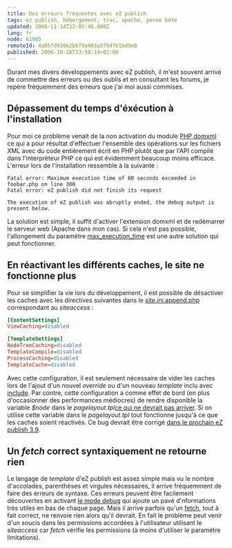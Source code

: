 ```yaml
---
title: Des erreurs fréquentes avec eZ publish
tags: ez publish, hébergement, truc, apache, pense bête
updated: 2006-11-14T22:05:48.000Z
lang: fr
node: 61985
remoteId: 4a057d93662b6f9a983a379dfb1bd9e8
published: 2006-10-16T23:58:14+02:00
---
```

 
Durant mes divers développements avec eZ publish, il m'est souvent arrivé de commettre des erreurs ou des oublis et en consultant les forums, je repère fréquemment des erreurs que j'ai moi aussi commises.

  
## Dépassement du temps d'éxécution à l'installation

 
Pour moi ce problème venait de la non activation du module [PHP domxml](http://fr2.php.net/domxml) ce qui a pour résultat d'effectuer l'ensemble des opérations sur les fichiers XML avec du code entièrement écrit en PHP plutôt que par l'API compilé dans l'interprèteur PHP ce qui est évidemment beaucoup moins efficace. L'erreur lors de l'installation ressemble à la suivante :

 ``` 
Fatal error: Maximum execution time of 60 seconds exceeded in foobar.php on line 300
Fatal error: eZ publish did not finish its request

The execution of eZ publish was abruptly ended, the debug output is present below.
```

 
La solution est simple, il suffit d'activer l'extension domxml et de redémarrer le serveur web (Apache dans mon cas). Si cela n'est pas possible, l'allongement du paramètre [max_execution_time](http://fr2.php.net/manual/fr/ref.info.php#ini.max-execution-time) est une autre solution qui peut fonctionner.

   
## En réactivant les différents caches, le site ne fonctionne plus

 
Pour se simplifier la vie lors du développement, il est possible de désactiver les caches avec les directives suivantes dans le [site.ini.append.php](http://ez.no/doc/ez_publish/technical_manual/3_8/reference/configuration_files/site_ini) correspondant au *siteaccess* :

 ``` ini
[ContentSettings]
ViewCaching=disabled

[TemplateSettings]
NodeTreeCaching=disabled
TemplateCompile=disabled
ProcessCaching=disabled
TemplateCache=disabled
```

 
Avec cette configuration, il est seulement nécessaire de vider les caches lors de l'ajout d'un nouvel *override* ou d'un nouveau *template* inclu avec [include](http://ez.no/doc/ez_publish/technical_manual/3_8/reference/template_functions/miscellaneous/include). Par contre, cette configuration a comme effet de bord (en plus d'occasionner des performances médiocres) de rendre disponible la variable *$node* dans le *pagelayout.tpl*[ce qui ne devrait pas arriver](http://ez.no/doc/ez_publish/technical_manual/3_8/templates/the_pagelayout/variables_in_pagelayout). Si on utilise cette variable dans le *pagelayout.tpl* tout fonctionne jusqu'à ce que les caches soient réactivés. Ce bug devrait être corrigé [dans le prochain eZ publish 3.9](http://pubsvn.ez.no/websvn/filedetails.php?repname=nextgen&amp;path=/trunk/doc/features/3.9/no_more_node_in_pagelayout.txt&amp;rev=0&amp;sc=1).

   
## Un *fetch* correct syntaxiquement ne retourne rien

 
Le langage de *template* d'eZ publish est assez simple mais vu le nombre d'accolades, parenthèses et virgules nécessaires, il arrive fréquemment de faire des erreurs de syntaxe. Ces erreurs peuvent être facilement découvertes en activant [le mode debug](http://ez.no/doc/ez_publish/technical_manual/3_8/reference/configuration_files/site_ini/templatesettings/debug) qui ajoute un pavé d'nformations très utiles en bas de chaque page. Mais il arrive parfois qu'un [fetch](http://ez.no/doc/ez_publish/technical_manual/3_8/reference/template_fetch_functions), tout à fait correct, ne renvoie rien alors qu'il devrait. En fait le problème peut venir d'un soucis dans les permissions accordées à l'utilisateur utilisant le *siteaccess* car *fetch* vérifie les permissions (à moins d'utiliser le paramètre limitations).

 